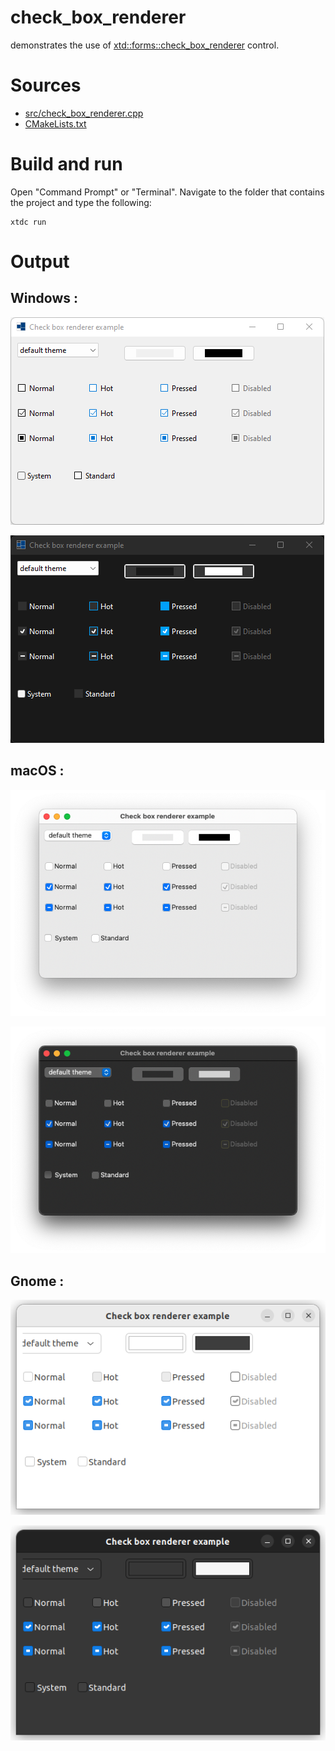 # check_box_renderer

demonstrates the use of [xtd::forms::check_box_renderer](../../../../src/xtd.forms/include/xtd/forms/check_box_renderer.h) control.

# Sources

* [src/check_box_renderer.cpp](src/check_box_renderer.cpp)
* [CMakeLists.txt](CMakeLists.txt)

# Build and run

Open "Command Prompt" or "Terminal". Navigate to the folder that contains the project and type the following:

```shell
xtdc run
```

# Output

## Windows :

![Screenshot](../../../../docs/pictures/examples/check_box_renderer_w.png)

![Screenshot](../../../../docs/pictures/examples/check_box_renderer_wd.png)

## macOS :

![Screenshot](../../../../docs/pictures/examples/check_box_renderer_m.png)

![Screenshot](../../../../docs/pictures/examples/check_box_renderer_md.png)

## Gnome :

![Screenshot](../../../../docs/pictures/examples/check_box_renderer_g.png)

![Screenshot](../../../../docs/pictures/examples/check_box_renderer_gd.png)
